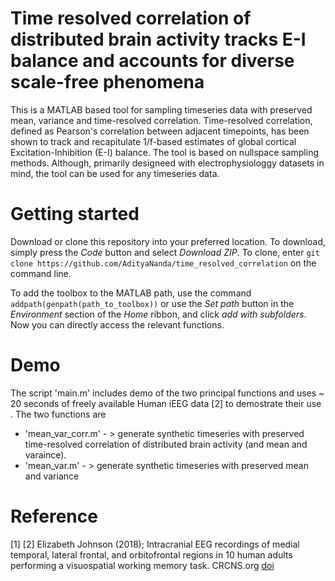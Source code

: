 # Time resolved correlation of distributed brain activity tracks E-I balance and accounts for diverse scale-free phenomena

This is a MATLAB based tool for sampling timeseries data with preserved mean, variance and time-resolved correlation. Time-resolved correlation, defined as Pearson's correlation between adjacent timepoints, has been shown to track and recapitulate 1/f-based estimates of global cortical Excitation-Inhibition (E-I) balance. The tool is based on nullspace sampling methods. Although, primarily designeed with electrophysiologgy datasets in mind, the tool can be used for any timeseries data. 

# Getting started

Download or clone this repository into your preferred location. To download, simply press the _Code_ button and select _Download ZIP_.  To clone, enter `git clone https://github.com/AdityaNanda/time_resolved_correlation` on the command line.

To add the toolbox to the MATLAB path, use the command `addpath(genpath(path_to_toolbox))` or use the _Set path_ button in the _Environment_ section of the _Home_ ribbon, and click _add with subfolders_. Now you can directly access the relevant functions.

# Demo

The script 'main.m' includes demo of the two principal functions and uses ~ 20 seconds of freely available Human iEEG data [2] to demostrate their use . The two functions are 

*  'mean_var_corr.m'  - > generate synthetic timeseries with preserved time-resolved correlation of distributed brain activity (and mean and varaince). 
* 'mean_var.m'        - > generate synthetic timeseries with preserved mean and variance

# Reference

[1] 
[2] Elizabeth Johnson (2018); Intracranial EEG recordings of medial temporal, lateral frontal, and orbitofrontal regions in 10 human adults performing a visuospatial working memory task. CRCNS.org <a href="http://dx.doi.org/10.6080/K0VX0DQD">doi</a>

